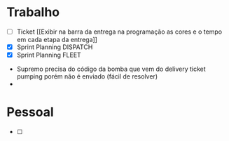 
# Trabalho

- [ ] Ticket [[Exibir na barra da entrega na programação as cores e o tempo em cada etapa da entrega]]
- [x] Sprint Planning DISPATCH
- [x] Sprint Planning FLEET

- Supremo precisa do código da bomba que vem do delivery ticket pumping porém não é enviado (fácil de resolver)
- 

# Pessoal

- [ ] 
